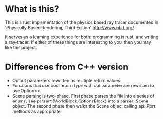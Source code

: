 # What is this?
This is a rust implementation of the physics based ray tracer documented in
'Physically Based Rendering, Third Edition' http://www.pbrt.org/

It serves as a learning experience for both: programming in rust, and writing
a ray-tracer.  If either of these things are interesting to you, then you may
like this project.

# Differences from C++ version
 * Output parameters rewritten as multiple return values.
 * Functions that use bool return type with out parameter are rewritten to use
   Option<>.
 * Scene parsing is two-phase.  First phase parses the file into a series of
   enums, see parser::{WorldBlock,OptionsBlock} into a parser::Scene object.
   The second phase then walks the Scene object calling api::Pbrt methods as
   appropriate.
